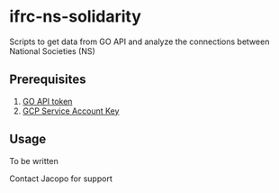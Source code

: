 # ifrc-ns-solidarity
Scripts to get data from GO API and analyze the connections between National Societies (NS)

## Prerequisites
1. [GO API token](https://ifrcgo.org/how-to-use-the-go-api/)
2. [GCP Service Account Key](https://cloud.google.com/iam/docs/creating-managing-service-account-keys)

## Usage
To be written

Contact Jacopo for support
